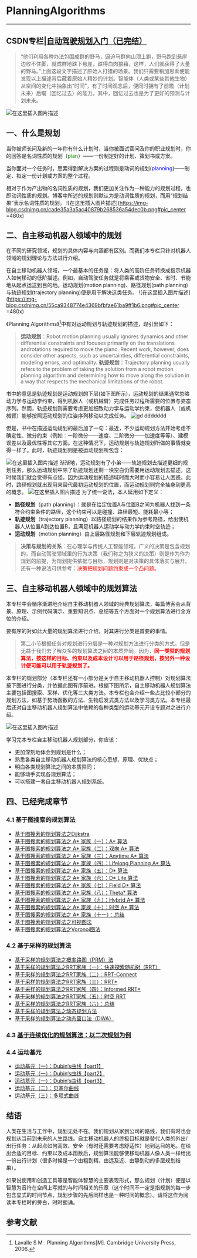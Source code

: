 # PlanningAlgorithms
---
CSDN专栏|[自动驾驶规划入门（已完结）](https://blog.csdn.net/u013468614/category_11897666.html)
---
> “他们利用各种办法包围成群的野马，逼迫马群向山顶上跑，野马跑到悬崖边收不住脚，就成群地跌下悬崖，跌得血肉狼藉，这样，人们就获得了大量的野马。”上面这段文字描述了原始人打猎的场景。我们只需要稍加思索便能发现以上描述背后藏着原始人精妙的计划。智能体（人类或某些其他生物）从空间的变化中抽象出“时间”，有了时间观念后，便同时拥有了前瞻（计划未来）后瞩（回忆过去）的能力，其中，回忆过去也是为了更好的预测与计划未来。
> 
![在这里插入图片描述](https://img-blog.csdnimg.cn/bc72a9fffe234251a276b2b6ce22e20a.png#pic_center)
## 一、什么是规划
当你被师长问及新的一年你有什么计划时，当你被面试官问及你的职业规划时，你的回答是名词性质的规划（<font color='green'>plan</font>）——一份制定好的计划、策划书或方案。

当你面对一个任务时，思索得到解决方案的过程则是动词的规划(<font color='blue'>planning</font>)——制定、拟定一份计划或方案的整个过程。

相对于作为产出物的名词性质的规划，我们更加关注作为一种能力的规划过程，也即动词性质的规划。博客中所述的规划则默认为是动词性质的规划，而用“规划结果”表示名词性质的规划。
![在这里插入图片描述](https://img-blog.csdnimg.cn/cade35a3a5ac40879b268536a54dec0b.png#pic_center  =480x)
## 二、自主移动机器人领域中的规划
在不同的研究领域，规划的具体内容与内涵都有区别。而我们本专栏只针对机器人领域的规划理论与方法进行介绍。

在自主移动机器人领域，一个最基本的任务是：将人类的高阶任务转换成指示机器人如何移动的低阶描述。例如，自动驾驶任务就是将乘客或货物安全、省时、节能地从起点运送到目的地。运动规划(motion planning)、路径规划(path planning)与轨迹规划(trajectory planning)便是用于解决这类任务。
![在这里插入图片描述](https://img-blog.csdnimg.cn/55ca9348774e4369bfbfae61ba9ff1b6.png#pic_center =480x)

《Planning Algorithms》[^1]中有对运动规划与轨迹规划的描述，现引出如下：

>**运动规划**：Robot motion planning usually ignores dynamics and other differential constraints and focuses primarily on the translations androtations required to move the piano. Recent work, however, does consider other aspects, such as uncertainties, differential constraints, modeling errors, and optimality.
**轨迹规划**：Trajectory planning usually refers to the problem of taking the solution from a robot motion planning algorithm and determining how to move along the solution in a way that respects the mechanical limitations of the robot.

书中的意思是轨迹规划是运动规划的下层(如下图所示)，运动规划的结果通常忽略动力学与运动学约束，得到机器人（或机械臂）完成任务过程所需要的位置与姿态序列。然而，轨迹规划则需要考虑更加细致动力学与运动学约束，使机器人（或机械臂）能够按照运动规划的位姿序列移动以完成任务。
![gd ddddddd](https://img-blog.csdnimg.cn/16e391a609ac46d4be33c6bceba01f0d.png#pic_center)

但是，书中在描述运动规划的最后加了一句：最近，不少运动规划方法开始考虑不确定性、微分约束（例如：一阶微分——速度、二阶微分——加速度等等）、建模误差以及最优性等其它方面。在这种情况下，运动规划与轨迹规划所做的事情就变得一样了。此时，轨迹规划则是被运动规划所包含：

![在这里插入图片描述](https://img-blog.csdnimg.cn/dbc9ab1d7a9d4e5c9bd7996e2ccb494f.png#pic_center)
渐渐地，运动规划有了小弟——轨迹规划去描述更细的规划任务，那么运动规划中除了轨迹规划还剩一块空白仍需要用运动规划去描述，这时候我们就会觉得有点怪，因为运动规划的描述域时而大时而小容易让人困惑。此时，路径规划就出现用来替代最初运动规划的位置，而运动规划则完全抽身到更高的概念。
![在这里插入图片描述](https://img-blog.csdnimg.cn/10aa1e01649b45c1933d7121bdafa028.png#pic_center)
为了统一说法，本人延用如下定义：

- **路径规划**（path planning）：就是在给定位置A与位置B之间为机器人找到一条符合约束条件的路径，这个约束可以是碰撞、路径最短、能耗最小等；
- **轨迹规划**（trajectory planning）以路径规划的结果作为参考路径，给出使机器人从位置A到达位置B，且满足机器人运动学与动力学约束时空轨迹；
- **运动规划**（motion planning）由上层路径规划和下层轨迹规划组成。

> **决策与规划的关系**：在心理学与传统人工智能领域，广义的决策是包含规划的，而自动驾驶领域里的行为决策（我们称之为狭义的决策）则是作为作为规划的前提，为规划提供依据与目标，规划则是对决策的具体落实与展开。还有一种说法可供参考：<font color='red'>决策把规划问题约束成一个凸问题。</font>

## 三、自主移动机器人领域中的规划算法
本专栏中会循序渐进地介绍自主移动机器人领域的经典规划算法，每篇博客会从背景、原理、示例代码演示、重要知识点、总结等五个方面对一个规划算法进行全方位的介绍。

要有序的对如此大量的规划算法进行介绍，对其进行分类是首要的事情。

>第二小节根据任务对规划进行分层是一种对规划方法进行分类的方式，但是无益于我们去了解众多的规划算法之间的本质异同。因为，<font color='red'>**同一类型的规划算法，按这样的目标、约束以及成本设计可以用于路径规划，按另外一种设计便可能可以用于轨迹规划了。**</font>

本专栏的规划部分（本专栏还有一小部分是关于自主移动机器人控制）对规划算法按下图进行分类，并依据此图有序前进。根据下图所示，自主移动机器人规划算法主要包括图搜索、采样、优化等三大类方法。本专栏也会介绍一些占比较小部分的规划方法，如基于势场函数的方法、生物启发式类方法以及学习类方法。本专栏最后还对自主移动机器人规划算法中依赖的各种类型的运动基元开设专题对之进行介绍。


![在这里插入图片描述](https://img-blog.csdnimg.cn/193485cb3ba14532a76bfefef07b1d7e.png#pic_center)




学习完本专栏自主移动机器人规划部分，你应该：
 
 - 更加深刻地体会到规划是什么；
 - 熟悉各类自主移动机器人规划算法的核心思想、原理、优缺点；
 - 明白各类规划算法之间的本质异同；
 - 能够动手实现各规划算法；
 - 可以搭建一套自主移动机器人规划系统。

## 四、已经完成章节
### 4.1 基于图搜索的规划算法
- [基于图搜索的规划算法之Dijkstra](https://windses.blog.csdn.net/article/details/125882452)
- [基于图搜索的规划算法之 A* 家族（一）：A* 算法](https://windses.blog.csdn.net/article/details/126024013)
- [基于图搜索的规划算法之 A* 家族（二）：双向 A* 算法](https://blog.csdn.net/u013468614/article/details/126085190?spm=1001.2014.3001.5501)
- [基于图搜索的规划算法之 A* 家族（三）：Anytime A* 算法](https://windses.blog.csdn.net/article/details/126196424)
- [基于图搜索的规划算法之 A* 家族（四）：Lifelong Planning A* 算法](https://windses.blog.csdn.net/article/details/126344705)
- [基于图搜索的规划算法之 A* 家族（五）：D* 算法](https://windses.blog.csdn.net/article/details/126356080)
- [基于图搜索的规划算法之 A* 家族（六）：D* Lite 算法](https://blog.csdn.net/u013468614/article/details/126578060?spm=1001.2014.3001.5501)
- [基于图搜索的规划算法之 A* 家族（七）：Field D* 算法](https://windses.blog.csdn.net/article/details/126652932)
- [基于图搜索的规划算法之 A* 家族（八）：Theta* 算法](https://blog.csdn.net/u013468614/article/details/126860201?spm=1001.2014.3001.5501)
- [基于图搜索的规划算法之 A* 家族（九）：Hybrid A* 算法](https://blog.csdn.net/u013468614/article/details/127040519?spm=1001.2014.3001.5501)
- [基于图搜索的规划算法之 A* 家族（十）：时空 A* 算法](https://blog.csdn.net/u013468614/article/details/127178132?spm=1001.2014.3001.5501)
- [基于图搜索的规划算法之 A* 家族（十一）：总结](https://blog.csdn.net/u013468614/article/details/127272352?spm=1001.2014.3001.5501)
- [基于图搜索的规划算法之可视图法](https://blog.csdn.net/u013468614/article/details/127379218?spm=1001.2014.3001.5501)
- [基于图搜索的规划算法之Voronoi图法](https://windses.blog.csdn.net/article/details/127454489?spm=1001.2014.3001.5502)
### 4.2 基于采样的规划算法
- [基于采样的规划算法之概率路图（PRM）法](https://windses.blog.csdn.net/article/details/127643442)
- [基于采样的规划算法之RRT家族（一）：快速探索随机树（RRT）](https://windses.blog.csdn.net/article/details/127716172)
- [基于采样的规划算法之RRT家族（二）：RRT-Connect](https://windses.blog.csdn.net/article/details/127797445)
- [基于采样的规划算法之RRT家族（三）：RRT*](https://windses.blog.csdn.net/article/details/128058386)
- [基于采样的规划算法之RRT家族（四）：Informed RRT*](https://windses.blog.csdn.net/article/details/128227660)
- [基于采样的规划算法之RRT家族（五）：时空 RRT](https://windses.blog.csdn.net/article/details/128309038)
- [基于采样的规划算法之RRT家族（六）：总结](https://windses.blog.csdn.net/article/details/128413984)
- [基于采样的规划算法之动态规划方法](https://windses.blog.csdn.net/article/details/128515996)
- [基于采样的规划算法之动态窗口法（DWA）](https://windses.blog.csdn.net/article/details/128585386)

### 4.3 [基于连续优化的规划算法：以二次规划为例](https://windses.blog.csdn.net/article/details/128679625)
### 4.4 运动基元
- [运动基元（一）：Dubin‘s曲线【part1】](https://windses.blog.csdn.net/article/details/128749754)
- [运动基元（一）：Dubin‘s曲线【part2】](https://windses.blog.csdn.net/article/details/128758944)
- [运动基元（一）：Dubin‘s曲线【part3】](https://windses.blog.csdn.net/article/details/128766465)
- [运动基元（二）：贝塞尔曲线](https://windses.blog.csdn.net/article/details/128877012)
- [运动基元（三）：多项式曲线](https://windses.blog.csdn.net/article/details/129037343)


## 结语
人类在生活与工作中，规划无处不在。我们规划从家到公司的路线，我们有时也会规划从当前到未来的人生路线。自主移动机器人的终极目标就是替代人类的外出/出行任务：从起点如何高效、安全（有时还需要考虑舒适性）地到达目的地。在给出合适的目标、约束以及成本函数后，规划算法能够使移动机器人像人类一样给出一份出行计划（很多时候是一个由粗到精，由远及近、由静到动的多层规划结果）。

如果说使用和创造工具等是智能体智慧的主要表现形式，那么规划（计划）便是以智慧为音符在空间上写就的与时间相关的乐章（这个时间不一定是指规划的每一步包含显式的时间节点，规划步骤的先后同样也是一种时间的概念）。请将这作为阅读本专栏时的旁白，时时朗诵。

## 参考文献
[^1]:Lavalle S M . Planning Algorithms[M]. Cambridge University Press, 2006.
